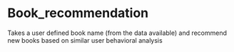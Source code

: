 # Book_recommendation
Takes a user defined book name (from the data available) and recommend new books based on similar user behavioral analysis
